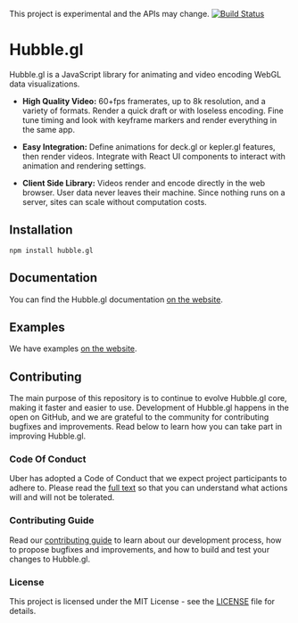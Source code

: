 This project is experimental and the APIs may change. [![Build Status](https://travis-ci.com/uber/hubble.gl.svg?token=PtHeXeSzaZyx3BjJ7DmZ&branch=master)](https://travis-ci.com/uber/hubble.gl)
# Hubble.gl

Hubble.gl is a JavaScript library for animating and video encoding WebGL data visualizations.

- **High Quality Video:** 60+fps framerates, up to 8k resolution, and a variety of formats. Render a quick draft or with loseless encoding. Fine tune timing and look with keyframe markers and render everything in the same app.

- **Easy Integration:** Define animations for deck.gl or kepler.gl features, then render videos. Integrate with React UI components to interact with animation and rendering settings.

- **Client Side Library:** Videos render and encode directly in the web browser. User data never leaves their machine. Since nothing runs on a server, sites can scale without computation costs.

## Installation

```
npm install hubble.gl
```

## Documentation

You can find the Hubble.gl documentation [on the website](https://visgl.github.io/hubble.gl/docs).

## Examples

We have examples [on the website](https://visgl.github.io/hubble.gl/examples).

## Contributing

The main purpose of this repository is to continue to evolve Hubble.gl core, making it faster and easier to use. Development of Hubble.gl happens in the open on GitHub, and we are grateful to the community for contributing bugfixes and improvements. Read below to learn how you can take part in improving Hubble.gl.

### Code Of Conduct

Uber has adopted a Code of Conduct that we expect project participants to adhere to. Please read the [full text](/CODE_OF_CONDUCT.md) so that you can understand what actions will and will not be tolerated.

### Contributing Guide

Read our [contributing guide](/CONTRIBUTING.md) to learn about our development process, how to propose bugfixes and improvements, and how to build and test your changes to Hubble.gl.

### License

This project is licensed under the MIT License - see the [LICENSE](LICENSE) file for details.
